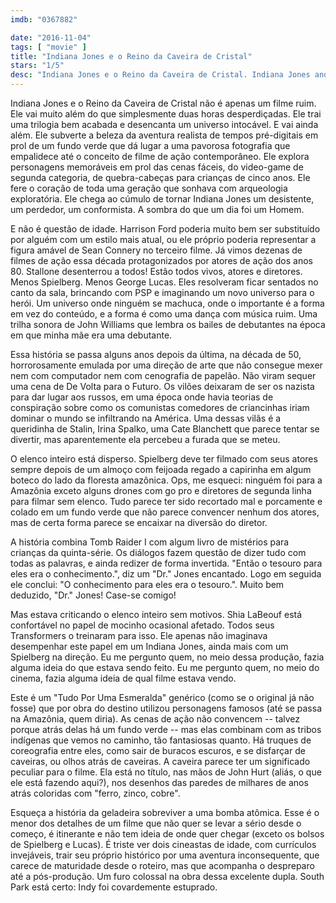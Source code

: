 ```yaml
---
imdb: "0367882"

date: "2016-11-04"
tags: [ "movie" ]
title: "Indiana Jones e o Reino da Caveira de Cristal"
stars: "1/5"
desc: "Indiana Jones e o Reino da Caveira de Cristal. Indiana Jones and the Kingdom of the Crystal Skull (USA, 2008). Dirigido por Steven Spielberg. Escrito por David Koepp, George Lucas, Jeff Nathanson, Philip Kaufman. Com Harrison Ford (Indiana Jones), Cate Blanchett (Irina Spalko), Karen Allen (Marion Ravenwood), Shia LaBeouf (Mutt Williams), Ray Winstone ('Mac' George Michale), John Hurt (Professor Oxley), Jim Broadbent (Dean Charles Stanforth), Igor Jijikine (Dovchenko), Dimitri Diatchenko (Russian Suit)."
---
```

Indiana Jones e o Reino da Caveira de Cristal não é apenas um filme ruim. Ele vai muito além do que simplesmente duas horas desperdiçadas. Ele trai uma trilogia bem acabada e desencanta um universo intocável. E vai ainda além. Ele subverte a beleza da aventura realista de tempos pré-digitais em prol de um fundo verde que dá lugar a uma pavorosa fotografia que empalidece até o conceito de filme de ação contemporâneo. Ele explora personagens memoráveis em prol das cenas fáceis, do video-game de segunda categoria, de quebra-cabeças para crianças de cinco anos. Ele fere o coração de toda uma geração que sonhava com arqueologia exploratória. Ele chega ao cúmulo de tornar Indiana Jones um desistente, um perdedor, um conformista. A sombra do que um dia foi um Homem.

E não é questão de idade. Harrison Ford poderia muito bem ser substituído por alguém com um estilo mais atual, ou ele próprio poderia representar a figura amável de Sean Connery no terceiro filme. Já vimos dezenas de filmes de ação essa década protagonizados por atores de ação dos anos 80. Stallone desenterrou a todos! Estão todos vivos, atores e diretores. Menos Spielberg. Menos George Lucas. Eles resolveram ficar sentados no canto da sala, brincando com PSP e imaginando um novo universo para o herói. Um universo onde ninguém se machuca, onde o importante é a forma em vez do conteúdo, e a forma é como uma dança com música ruim. Uma trilha sonora de John Williams que lembra os bailes de debutantes na época em que minha mãe era uma debutante.

Essa história se passa alguns anos depois da última, na década de 50, horrorosamente emulada por uma direção de arte que não consegue mexer nem com computador nem com cenografia de papelão. Não viram sequer uma cena de De Volta para o Futuro. Os vilões deixaram de ser os nazista para dar lugar aos russos, em uma época onde havia teorias de conspiração sobre como os comunistas comedores de criancinhas iriam dominar o mundo se infiltrando na América. Uma dessas vilãs é a queridinha de Stalin, Irina Spalko, uma Cate Blanchett que parece tentar se divertir, mas aparentemente ela percebeu a furada que se meteu.

O elenco inteiro está disperso. Spielberg deve ter filmado com seus atores sempre depois de um almoço com feijoada regado a capirinha em algum boteco do lado da floresta amazônica. Ops, me esqueci: ninguém foi para a Amazônia exceto alguns drones com go pro e diretores de segunda linha para filmar sem elenco. Tudo parece ter sido recortado mal e porcamente e colado em um fundo verde que não parece convencer nenhum dos atores, mas de certa forma parece se encaixar na diversão do diretor.

A história combina Tomb Raider I com algum livro de mistérios para crianças da quinta-série. Os diálogos fazem questão de dizer tudo com todas as palavras, e ainda redizer de forma invertida. "Então o tesouro para eles era o conhecimento.", diz um "Dr." Jones encantado. Logo em seguida ele conclui: "O conhecimento para eles era o tesouro.". Muito bem deduzido, "Dr." Jones! Case-se comigo!

Mas estava criticando o elenco inteiro sem motivos. Shia LaBeouf está confortável no papel de mocinho ocasional afetado. Todos seus Transformers o treinaram para isso. Ele apenas não imaginava desempenhar este papel em um Indiana Jones, ainda mais com um Spielberg na direção. Eu me pergunto quem, no meio dessa produção, fazia alguma ideia do que estava sendo feito. Eu me pergunto quem, no meio do cinema, fazia alguma ideia de qual filme estava vendo.

Este é um "Tudo Por Uma Esmeralda" genérico (como se o original já não fosse) que por obra do destino utilizou personagens famosos (até se passa na Amazônia, quem diria). As cenas de ação não convencem -- talvez porque atrás delas há um fundo verde -- mas elas combinam com as tribos indígenas que vemos no caminho, tão fantasiosas quanto. Há truques de coreografia entre eles, como sair de buracos escuros, e se disfarçar de caveiras, ou olhos atrás de caveiras. A caveira parece ter um significado peculiar para o filme. Ela está no título, nas mãos de John Hurt (aliás, o que ele está fazendo aqui?), nos desenhos das paredes de milhares de anos atrás coloridas com "ferro, zinco, cobre".

Esqueça a história da geladeira sobreviver a uma bomba atômica. Esse é o menor dos detalhes de um filme que não quer se levar a sério desde o começo, é itinerante e não tem ideia de onde quer chegar (exceto os bolsos de Spielberg e Lucas). É triste ver dois cineastas de idade, com currículos invejáveis, trair seu próprio histórico por uma aventura inconsequente, que carece de maturidade desde o roteiro, mas que acompanha o despreparo até a pós-produção. Um furo colossal na obra dessa excelente dupla. South Park está certo: Indy foi covardemente estuprado.
